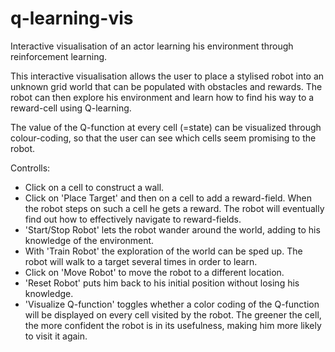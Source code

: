 # q-learning-vis
Interactive visualisation of an actor learning his environment through reinforcement learning.

This interactive visualisation allows the user to place a stylised robot into an unknown grid world that can be populated with obstacles and rewards.
The robot can then explore his environment and learn how to find his way to a reward-cell using Q-learning.

The value of the Q-function at every cell (=state) can be visualized through colour-coding, so that the user can see which cells seem promising to the robot.


Controlls:
- Click on a cell to construct a wall.
- Click on 'Place Target' and then on a cell to add a reward-field. When the robot steps on such a cell he gets a reward. The robot will eventually find out how to effectively navigate to reward-fields.
- 'Start/Stop Robot' lets the robot wander around the world, adding to his knowledge of the environment.
- With 'Train Robot' the exploration of the world can be sped up. The robot will walk to a target several times in order to learn.
- Click on 'Move Robot' to move the robot to a different location.
- 'Reset Robot' puts him back to his initial position without losing his knowledge.
- 'Visualize Q-function' toggles whether a color coding of the Q-function will be displayed on every cell visited by the robot. The greener the cell, the more confident the robot is in its usefulness, making him more likely to visit it again.
